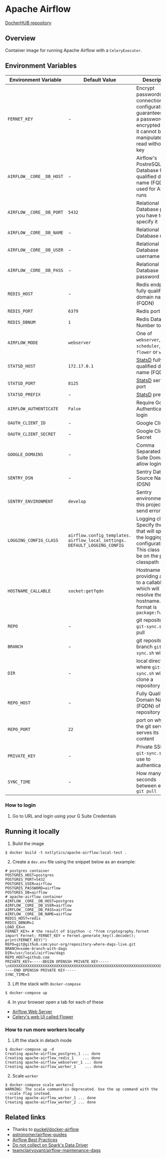 # Apache Airflow

[DocherHUB repository](https://hub.docker.com/r/nxtlytics/apache-airflow)

## Overview

Container image for running Apache Airflow with a `CeleryExecutor`.

## Environment Variables

|     Environment Variable | Default Value                                                                          |                                                                                                                                       Description |
|                      --- | ---                                                                                    |                                                                                                                                               --- |
|             `FERNET_KEY` | -                                                                                      | Encrypt passwords in the connection configuration. It guarantees that a password encrypted using it cannot be manipulated or read without the key |
| `AIRFLOW__CORE__DB_HOST` | -                                                                                      |                                                             Airflow's PostreSQL Database fully qualified domain name (FQDN) used for Airflow runs |
| `AIRFLOW__CORE__DB_PORT` | `5432`                                                                                 |                                                                                               Relational Database port, if you have to specify it |
| `AIRFLOW__CORE__DB_NAME` | -                                                                                      |                                                                                                                          Relational Database name |
| `AIRFLOW__CORE__DB_USER` | -                                                                                      |                                                                                                                      Relational Database username |
| `AIRFLOW__CORE__DB_PASS` | -                                                                                      |                                                                                                                      Relational Database password |
|             `REDIS_HOST` | -                                                                                      |                                                                                                 Redis endpoint fully qualified domain name (FQDN) |
|             `REDIS_PORT` | `6379`                                                                                 |                                                                                                                                        Redis port |
|            `REDIS_DBNUM` | `1`                                                                                    |                                                                                                                      Redis Database Number to use |
|           `AIRFLOW_MODE` | `webserver`                                                                            |                                                                                             One of `webserver`, `scheduler`, `flower` or `worker` |
|            `STATSD_HOST` | `172.17.0.1`                                                                           |                                                               [StatsD](https://www.datadoghq.com/blog/statsd/) fully qualified domain name (FQDN) |
|            `STATSD_PORT` | `8125`                                                                                 |                                                 [StatsD](https://statsd.readthedocs.io/en/latest/configure.html#from-the-environment) server port |
|          `STATSD_PREFIX` | -                                                                                      |                                                      [StatsD](https://statsd.readthedocs.io/en/latest/configure.html#from-the-environment) prefix |
|   `AIRFLOW_AUTHENTICATE` | `False`                                                                                |                                                                                                            Require Google Authentication to login |
|        `OAUTH_CLIENT_ID` | -                                                                                      |                                                                                                                                  Google Client ID |
|    `OAUTH_CLIENT_SECRET` | -                                                                                      |                                                                                                                              Google Client Secret |
|         `GOOGLE_DOMAINS` | -                                                                                      |                                                                                                    Comma Separated G Suite Domains to allow login |
|             `SENTRY_DSN` | -                                                                                      |                                                                                                                     Sentry Data Source Name (DSN) |
|     `SENTRY_ENVIRONMENT` | `develop`                                                                              |                                                                                             Sentry environment for this project to send errors as |
|   `LOGGING_CONFIG_CLASS` | `airflow.config_templates.`</br>`airflow_local_settings.`</br>`DEFAULT_LOGGING_CONFIG` |                          Logging class Specify the class that will specify the logging configuration This class has to be on the python classpath |
|      `HOSTNAME_CALLABLE` | `socket:getfqdn`                                                                       |                                     Hostname by providing a path to a callable, which will resolve the hostname. The format is `package:function` |
|                   `REPO` | -                                                                                      |                                                                                                            git repository `git-sync.sh` will pull |
|                 `BRANCH` | -                                                                                      |                                                                                                     git repository branch `git-sync.sh` will pull |
|                    `DIR` | -                                                                                      |                                                                                    local directory where `git-sync.sh` will clone a repository to |
|              `REPO_HOST` | -                                                                                      |                                                                                     Fully Qualified Domain Name (FQDN) of the git repository host |
|              `REPO_PORT` | `22`                                                                                   |                                                                                                   port on which the git server serves its content |
|            `PRIVATE_KEY` | -                                                                                      |                                                                                            Private SSH Key `git-sync.sh` will use to authenticate |
|              `SYNC_TIME` | -                                                                                      |                                                                                                          How many seconds between each `git pull` |

### How to login

1. Go to URL and login using your G Suite Credentials

## Running it locally

1. Build the image

```shell
$ docker build -t nxtlytics/apache-airflow:local-test .
```

2. Create a `dev.env` file using the snippet below as an example:

```shell
# postgres container
POSTGRES_HOST=postgres
POSTGRES_PORT=5432
POSTGRES_USER=airflow
POSTGRES_PASSWORD=airflow
POSTGRES_DB=airflow
# apache-airflow container
AIRFLOW__CORE__DB_HOST=postgres
AIRFLOW__CORE__DB_USER=airflow
AIRFLOW__CORE__DB_PASS=airflow
AIRFLOW__CORE__DB_NAME=airflow
REDIS_HOST=redis
REDIS_DBNUM=1
LOAD_EX=n
FERNET_KEY= # the result of $(python -c "from cryptography.fernet import Fernet; FERNET_KEY = Fernet.generate_key().decode(); print(FERNET_KEY)")
REPO=git@github.com:your-org/repository-where-dags-live.git
BRANCH=some-branch-with-dags
DIR=/usr/local/airflow/dags
REPO_HOST=github.com
PRIVATE_KEY=-----BEGIN OPENSSH PRIVATE KEY-----\nXXXXXXXXXXXXXXXXXXXXXXXXXXXXXXXXXXXXXXXXXXXXXXXXXXXXXXXXXXXXXXXXXXXXXX\nXXXXXXXXXXXXXXXXXXXXXXXXXXXXXXXXXXXXXXXXXXXXXXXXXXXXXXXXXXXXXXXXXXXXXX\nXXXXXXXXXXXXXXXXXXXXXXXXXXXXXXXXXXXXXXXXXXXXXXXXXXXXXXXXXXXXXXXXXXXXXX\nXXXXXXXXXXXXXXXXXXXXXXXXXXXXXXXXXXXXXXXXXXXXXXXXXXXXXXXXXXXXXXXXXXXXXX\nXXXXXXXXXXXXXXXXXXXXXXXXXXXXXXXXXXXXXXXXXXXXXXXXXXXXXXXXXXXXXXXXXXXXXX\nXXXXXXXXXXXXXXXXXX\n-----END OPENSSH PRIVATE KEY-----
SYNC_TIME=5
```

3. Lift the stack with `docker-compose`

```shell
$ docker-compose up
```

4. In your browser open a tab for each of these
  - [Airflow Web Server](http://localhost:8080)
  - [Celery's web UI called Flower](http://localhost:5555)

### How to run more workers locally

1. Lift the stack in detach mode

```shell
$ docker-compose up -d
Creating apache-airflow_postgres_1 ... done
Creating apache-airflow_redis_1    ... done
Creating apache-airflow_webserver_1 ... done
Creating apache-airflow_worker_1    ... done
```

2. Scale `worker`

```shell
$ docker-compose scale worker=2
WARNING: The scale command is deprecated. Use the up command with the --scale flag instead.
Starting apache-airflow_worker_1 ... done
Creating apache-airflow_worker_2 ... done
```

## Related links

- Thanks to [puckel/docker-airflow](https://github.com/puckel/docker-airflow)
- [astronomer/airflow-guides](https://github.com/astronomer/airflow-guides)
- [Airflow Best Practices](https://airflow.apache.org/docs/stable/best-practices.html)
- [Do not collect on Spark's Data Driver](https://luminousmen.com/post/spark-tips-dont-collect-data-on-driver)
- [teamclairvoyant/airflow-maintenance-dags](https://github.com/teamclairvoyant/airflow-maintenance-dags)
